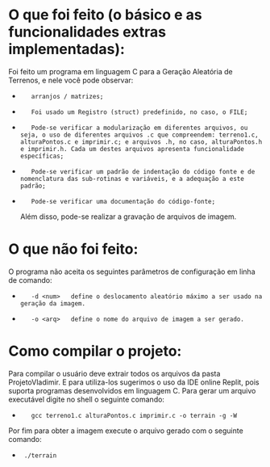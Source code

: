 # O que foi feito (o básico e as funcionalidades extras implementadas):

Foi feito um programa  em linguagem C para a Geração Aleatória de Terrenos, e nele você pode observar:
-        arranjos / matrizes;
-        Foi usado um Registro (struct) predefinido, no caso, o FILE;
-        Pode-se verificar a modularização em diferentes arquivos, ou seja, o uso de diferentes arquivos .c que compreendem: terreno1.c, alturaPontos.c e imprimir.c; e arquivos .h, no caso, alturaPontos.h e imprimir.h. Cada um destes arquivos apresenta funcionalidade específicas;
-        Pode-se verificar um padrão de indentação do código fonte e de nomenclatura das sub-rotinas e variáveis, e a adequação a este padrão;
-        Pode-se verificar uma documentação do código-fonte;

  Além disso, pode-se realizar a gravação de arquivos de imagem.

# O que não foi feito:

O programa não aceita os seguintes parâmetros de configuração em linha de comando:
-        -d <num>   define o deslocamento aleatório máximo a ser usado na geração da imagem.
-        -o <arq>   define o nome do arquivo de imagem a ser gerado.

# Como compilar o projeto:

Para compilar o usuário deve extrair todos os arquivos da pasta ProjetoVladimir. E para utiliza-los sugerimos o uso da IDE online Replit, pois suporta programas desenvolvidos em linguagem C.
Para gerar um arquivo executável digite no shell o seguinte comando:

-        gcc terreno1.c alturaPontos.c imprimir.c -o terrain -g -W

Por fim para obter a imagem execute o arquivo gerado com o seguinte comando:
-      ./terrain
